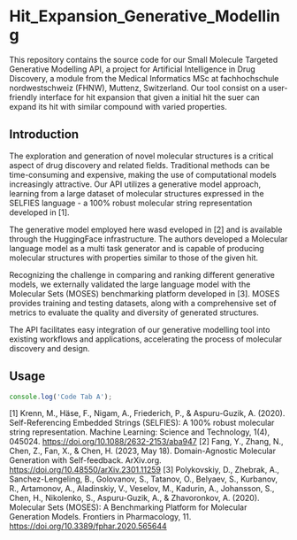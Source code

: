 # Hit_Expansion_Generative_Modelling

This repository contains the source code for our Small Molecule Targeted Generative Modelling API, a project for Artificial Intelligence in Drug Discovery, a module from the Medical Informatics MSc at fachhochschule nordwestschweiz (FHNW), Muttenz, Switzerland. Our tool consist on a user-friendly interface for hit expansion that given a initial hit the suer can expand its hit with similar compound with varied properties.

## Introduction
The exploration and generation of novel molecular structures is a critical aspect of drug discovery and related fields. Traditional methods can be time-consuming and expensive, making the use of computational models increasingly attractive. Our API utilizes a generative model approach, learning from a large dataset of molecular structures expressed in the SELFIES language - a 100% robust molecular string representation developed in [1].

The generative model employed here wasd eveloped in [2] and is available through the HuggingFace infrastructure. The authors developed a Molecular language model as a multi task generator and is capable of producing molecular structures with properties similar to those of the given hit. 

Recognizing the challenge in comparing and ranking different generative models, we externally validated the large language model with the Molecular Sets (MOSES) benchmarking platform developed in [3]. MOSES provides training and testing datasets, along with a comprehensive set of metrics to evaluate the quality and diversity of generated structures. 

The API facilitates easy integration of our generative modelling tool into existing workflows and applications, accelerating the process of molecular discovery and design.
## Usage
```javascript I'm A tab
console.log('Code Tab A');
```
[1] Krenn, M., Häse, F., Nigam, A., Friederich, P., & Aspuru-Guzik, A. (2020). Self-Referencing Embedded Strings (SELFIES): A 100% robust molecular string representation. Machine Learning: Science and Technology, 1(4), 045024. https://doi.org/10.1088/2632-2153/aba947
[2] Fang, Y., Zhang, N., Chen, Z., Fan, X., & Chen, H. (2023, May 18). Domain-Agnostic Molecular Generation with Self-feedback. ArXiv.org. https://doi.org/10.48550/arXiv.2301.11259
[3] Polykovskiy, D., Zhebrak, A., Sanchez-Lengeling, B., Golovanov, S., Tatanov, O., Belyaev, S., Kurbanov, R., Artamonov, A., Aladinskiy, V., Veselov, M., Kadurin, A., Johansson, S., Chen, H., Nikolenko, S., Aspuru-Guzik, A., & Zhavoronkov, A. (2020). Molecular Sets (MOSES): A Benchmarking Platform for Molecular Generation Models. Frontiers in Pharmacology, 11. https://doi.org/10.3389/fphar.2020.565644

